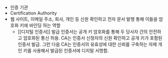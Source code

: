 - 인증 기관
- Certification Authority
- 웹 사이트, 이메일 주소, 회사, 개인 등 신원 확인하고 전자 문서 발행 통해 이들을 암호화 키에 바인딩 하는 역할
	- [[디지털 인증서]] 발급
인증서는 공개 키 암호화를 통해 두 당사자 간의 안전하고 암호화된 통신 허용. CA는 인증서 신청자의 신원 확인하고 공개 키가 포함된 인증서 발급. 그런 다음 CA는 인증서의 유효성에 대한 신뢰를 구축하는 자체 개인 키를 사용해서 발급된 인증서에 디지털 서명함.